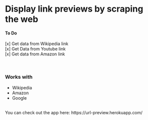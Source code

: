 # Display link previews by scraping the web

#### To Do

[x] Get data from Wikipedia link<br />
[x] Get Data from Youtube link<br />
[x] Get data from Amazon link<br />
<br />
<br />

<h3>Works with</h3>
<ul>
<li>Wikipedia</li>
<li>Amazon</li>
<li>Google</li>
</ul>
<br />
You can check out the app here: https://url-preview.herokuapp.com/
